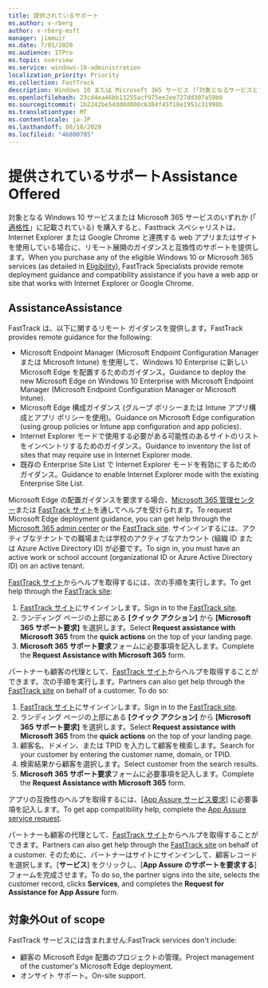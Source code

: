 ```yaml
---
title: 提供されているサポート
ms.author: v-rberg
author: v-rberg-msft
manager: jimmuir
ms.date: 7/01/2020
ms.audience: ITPro
ms.topic: overview
ms.service: windows-10-administration
localization_priority: Priority
ms.collection: FastTrack
description: Windows 10 または Microsoft 365 サービス (「対象となるサービスとプラン」の詳細を参照) を購入すると、Internet Explorer または Google Chrome で動作する Web アプリまたはサイトがある場合に、FastTrack スペシャリストがリモート配置ガイダンスと互換性の支援を提供します。
ms.openlocfilehash: 23cd4ea46bb13255acf975ee2ee727dd307a59b0
ms.sourcegitcommit: 1b2242be54dd0d000c6384f45f18e1951c31998b
ms.translationtype: MT
ms.contentlocale: ja-JP
ms.lasthandoff: 08/18/2020
ms.locfileid: "46800705"
---
```

# <a name="assistance-offered"></a><span data-ttu-id="b9e5f-103">提供されているサポート</span><span class="sxs-lookup"><span data-stu-id="b9e5f-103">Assistance Offered</span></span>

<span data-ttu-id="b9e5f-104">対象となる Windows 10 サービスまたは Microsoft 365 サービスのいずれか (「 [適格性](eligibility.md)」に記載されている) を購入すると、Fasttrack スペシャリストは、Internet Explorer または Google Chrome と連携する web アプリまたはサイトを使用している場合に、リモート展開のガイダンスと互換性のサポートを提供します。</span><span class="sxs-lookup"><span data-stu-id="b9e5f-104">When you purchase any of the eligible Windows 10 or Microsoft 365 services (as detailed in [Eligibility](eligibility.md)), FastTrack Specialists provide remote deployment guidance and compatibility assistance if you have a web app or site that works with Internet Explorer or Google Chrome.</span></span> 

## <a name="assistance"></a><span data-ttu-id="b9e5f-105">Assistance</span><span class="sxs-lookup"><span data-stu-id="b9e5f-105">Assistance</span></span>

<span data-ttu-id="b9e5f-106">FastTrack は、以下に関するリモート ガイダンスを提供します。</span><span class="sxs-lookup"><span data-stu-id="b9e5f-106">FastTrack provides remote guidance for the following:</span></span>
- <span data-ttu-id="b9e5f-107">Microsoft Endpoint Manager (Microsoft Endpoint Configuration Manager または Microsoft Intune) を使用して、Windows 10 Enterprise に新しい Microsoft Edge を配置するためのガイダンス。</span><span class="sxs-lookup"><span data-stu-id="b9e5f-107">Guidance to deploy the new Microsoft Edge on Windows 10 Enterprise with Microsoft Endpoint Manager (Microsoft Endpoint Configuration Manager or Microsoft Intune).</span></span>
- <span data-ttu-id="b9e5f-108">Microsoft Edge 構成ガイダンス (グループ ポリシーまたは Intune アプリ構成とアプリ ポリシーを使用)。</span><span class="sxs-lookup"><span data-stu-id="b9e5f-108">Guidance on Microsoft Edge configuration (using group policies or Intune app configuration and app policies).</span></span>
- <span data-ttu-id="b9e5f-109">Internet Explorer モードで使用する必要がある可能性のあるサイトのリストをインベントリするためのガイダンス。</span><span class="sxs-lookup"><span data-stu-id="b9e5f-109">Guidance to inventory the list of sites that may require use in Internet Explorer mode.</span></span>
- <span data-ttu-id="b9e5f-110">既存の Enterprise Site List で Internet Explorer モードを有効にするためのガイダンス。</span><span class="sxs-lookup"><span data-stu-id="b9e5f-110">Guidance to enable Internet Explorer mode with the existing Enterprise Site List.</span></span>

<span data-ttu-id="b9e5f-111">Microsoft Edge の配置ガイダンスを要求する場合、[Microsoft 365 管理センター](https://go.microsoft.com/fwlink/?linkid=2032704)または [FastTrack サイト](https://go.microsoft.com/fwlink/?linkid=780698)を通してヘルプを受けられます。</span><span class="sxs-lookup"><span data-stu-id="b9e5f-111">To request Microsoft Edge deployment guidance, you can get help through the [Microsoft 365 admin center](https://go.microsoft.com/fwlink/?linkid=2032704) or the [FastTrack site](https://go.microsoft.com/fwlink/?linkid=780698).</span></span> <span data-ttu-id="b9e5f-112">サインインするには、アクティブなテナントでの職場または学校のアクティブなアカウント (組織 ID または Azure Active Directory ID) が必要です。</span><span class="sxs-lookup"><span data-stu-id="b9e5f-112">To sign in, you must have an active work or school account (organizational ID or Azure Active Directory ID) on an active tenant.</span></span> 

<span data-ttu-id="b9e5f-113">[FastTrack サイト](https://go.microsoft.com/fwlink/?linkid=780698)からヘルプを取得するには、次の手順を実行します。</span><span class="sxs-lookup"><span data-stu-id="b9e5f-113">To get help through the [FastTrack site](https://go.microsoft.com/fwlink/?linkid=780698):</span></span> 
1.    <span data-ttu-id="b9e5f-114">[FastTrack サイト](https://go.microsoft.com/fwlink/?linkid=780698)にサインインします。</span><span class="sxs-lookup"><span data-stu-id="b9e5f-114">Sign in to the [FastTrack site](https://go.microsoft.com/fwlink/?linkid=780698).</span></span> 
2.    <span data-ttu-id="b9e5f-115">ランディング ページの上部にある **[クイック アクション]** から **[Microsoft 365 サポート要求]** を選択します。</span><span class="sxs-lookup"><span data-stu-id="b9e5f-115">Select **Request assistance with Microsoft 365** from the **quick actions** on the top of your landing page.</span></span>
3.    <span data-ttu-id="b9e5f-116">**Microsoft 365 サポート要求**フォームに必要事項を記入します。</span><span class="sxs-lookup"><span data-stu-id="b9e5f-116">Complete the **Request Assistance with Microsoft 365** form.</span></span>
  
<span data-ttu-id="b9e5f-p102">パートナーも顧客の代理として、[FastTrack サイト](https://go.microsoft.com/fwlink/?linkid=780698)からヘルプを取得することができます。次の手順を実行します。</span><span class="sxs-lookup"><span data-stu-id="b9e5f-p102">Partners can also get help through the [FastTrack site](https://go.microsoft.com/fwlink/?linkid=780698) on behalf of a customer. To do so:</span></span>
1.    <span data-ttu-id="b9e5f-119">[FastTrack サイト](https://go.microsoft.com/fwlink/?linkid=780698)にサインインします。</span><span class="sxs-lookup"><span data-stu-id="b9e5f-119">Sign in to the [FastTrack site](https://go.microsoft.com/fwlink/?linkid=780698).</span></span> 
2.    <span data-ttu-id="b9e5f-120">ランディング ページの上部にある **[クイック アクション]** から **[Microsoft 365 サポート要求]** を選択します。</span><span class="sxs-lookup"><span data-stu-id="b9e5f-120">Select **Request assistance with Microsoft 365** from the **quick actions** on the top of your landing page.</span></span>
3.    <span data-ttu-id="b9e5f-121">顧客名、ドメイン、または TPID を入力して顧客を検索します。</span><span class="sxs-lookup"><span data-stu-id="b9e5f-121">Search for your customer by entering the customer name, domain, or TPID.</span></span>
4.    <span data-ttu-id="b9e5f-122">検索結果から顧客を選択します。</span><span class="sxs-lookup"><span data-stu-id="b9e5f-122">Select customer from the search results.</span></span>
5.    <span data-ttu-id="b9e5f-123">**Microsoft 365 サポート要求**フォームに必要事項を記入します。</span><span class="sxs-lookup"><span data-stu-id="b9e5f-123">Complete the **Request Assistance with Microsoft 365** form.</span></span>
 
<span data-ttu-id="b9e5f-124">アプリの互換性のヘルプを取得するには、[[App Assure サービス要求]](https://go.microsoft.com/fwlink/?linkid=2022721) に必要事項を記入します。</span><span class="sxs-lookup"><span data-stu-id="b9e5f-124">To get app compatibility help, complete the [App Assure service request](https://go.microsoft.com/fwlink/?linkid=2022721).</span></span>

<span data-ttu-id="b9e5f-125">パートナーも顧客の代理として、[FastTrack サイト](https://go.microsoft.com/fwlink/?linkid=780698)からヘルプを取得することができます。</span><span class="sxs-lookup"><span data-stu-id="b9e5f-125">Partners can also get help through the [FastTrack site](https://go.microsoft.com/fwlink/?linkid=780698) on behalf of a customer.</span></span> <span data-ttu-id="b9e5f-126">そのために、パートナーはサイトにサインインして、顧客レコードを選択します。[**サービス**] をクリックし、[**App Assure のサポートを要求する**] フォームを完成させます。</span><span class="sxs-lookup"><span data-stu-id="b9e5f-126">To do so, the partner signs into the site, selects the customer record, clicks **Services**, and completes the **Request for Assistance for App Assure** form.</span></span>

## <a name="out-of-scope"></a><span data-ttu-id="b9e5f-127">対象外</span><span class="sxs-lookup"><span data-stu-id="b9e5f-127">Out of scope</span></span>

<span data-ttu-id="b9e5f-128">FastTrack サービスには含まれません:</span><span class="sxs-lookup"><span data-stu-id="b9e5f-128">FastTrack services don't include:</span></span>
- <span data-ttu-id="b9e5f-129">顧客の Microsoft Edge 配置のプロジェクトの管理。</span><span class="sxs-lookup"><span data-stu-id="b9e5f-129">Project management of the customer's Microsoft Edge deployment.</span></span>
- <span data-ttu-id="b9e5f-130">オンサイト サポート。</span><span class="sxs-lookup"><span data-stu-id="b9e5f-130">On-site support.</span></span>

